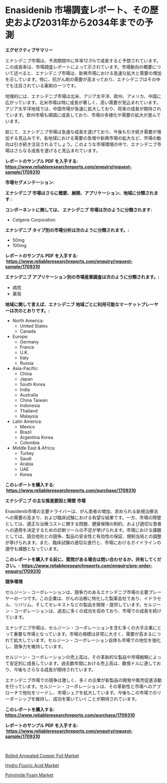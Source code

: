 <p><h1>Enasidenib 市場調査レポート、その歴史および2031年から2034年までの予測</h1></p><p><strong>エグゼクティブサマリー</strong></p>
<p><p>エナシデニブ市場は、予測期間中に年率12.5％で成長すると予想されています。この成長率は、市場調査レポートによって示されています。市場動向の概要について述べると、エナシデニブ市場は、新興市場における急速な拡大と需要の増加を示しています。特に、抗がん剤の需要が高まっており、エナシデニブはその中でも注目されている薬剤の一つです。</p><p>地理的には、エナシデニブ市場は北米、アジア太平洋、欧州、アメリカ、中国に広がっています。北米市場は特に成長が著しく、高い需要が見込まれています。アジア太平洋地域では、中国市場が急速に拡大しており、将来の成長が期待されています。欧州市場も順調に成長しており、市場の多様化や需要の拡大が進んでいます。</p><p>総じて、エナシデニブ市場は急速な成長を遂げており、今後も引き続き需要が増加する見込みです。各地域における需要の急増や新興市場の拡大など、市場の動向は引き続き注目されるでしょう。このような市場環境の中で、エナシデニブ市場はさらなる成長を遂げると見込まれています。</p></p>
<p><strong>レポートのサンプル PDF を入手する: <a href="https://www.reliableresearchreports.com/enquiry/request-sample/1709310">https://www.reliableresearchreports.com/enquiry/request-sample/1709310</a></strong></p>
<p><strong>市場セグメンテーション:</strong></p>
<p><strong> エナシデニブ 市場はさらに概要、展開、アプリケーション、地域に分類されます :</strong></p>
<p><strong>コンポーネントに関しては、 エナシデニブ 市場は次のように分類されます: &nbsp;</strong></p>
<p><ul><li>Celgene Corporation</li></ul></p>
<p><strong> エナシデニブ タイプ別の市場分析は次のように分類されます。:</strong></p>
<p><ul><li>50mg</li><li>100mg</li></ul></p>
<p><strong>レポートのサンプル PDF を入手する: &nbsp;<a href="https://www.reliableresearchreports.com/enquiry/request-sample/1709310">https://www.reliableresearchreports.com/enquiry/request-sample/1709310</a></strong></p>
<p><strong> エナシデニブ アプリケーション別の市場産業調査は次のように分類されます。:</strong></p>
<p><ul><li>病院</li><li>薬局</li></ul></p>
<p><strong>地域に関して言えば、エナシデニブ 地域ごとに利用可能なマーケットプレーヤーは次のとおりです。:</strong></p>
<p><ul>
    <li>
        North America:
        <ul>
            <li>United States</li>
            <li>Canada</li>
        </ul>
    </li>
    <li>
        Europe:
        <ul>
            <li>Germany</li>
            <li>France</li>
            <li>U.K.</li>
            <li>Italy</li>
            <li>Russia</li>
        </ul>
    </li>
    <li>
        Asia-Pacific:
        <ul>
            <li>China</li>
            <li>Japan</li>
            <li>South Korea</li>
            <li>India</li>
            <li>Australia</li>
            <li>China Taiwan</li>
            <li>Indonesia</li>
            <li>Thailand</li>
            <li>Malaysia</li>
        </ul>
    </li>
    <li>
        Latin America:
        <ul>
            <li>Mexico</li>
            <li>Brazil</li>
            <li>Argentina Korea</li>
            <li>Colombia</li>
        </ul>
    </li>
    <li>
        Middle East & Africa:
        <ul>
            <li>Turkey</li>
            <li>Saudi</li>
            <li>Arabia</li>
            <li>UAE</li>
            <li>Korea</li>
        </ul>
    </li>
    </ul></p>
<p><strong>このレポートを購入する: &nbsp;<a href="https://www.reliableresearchreports.com/purchase/1709310">https://www.reliableresearchreports.com/purchase/1709310</a></strong></p>
<p><strong>エナシデニブ の主な推進要因と障壁 市場</strong></p>
<p><p>Enasidenib市場の主要ドライバーは、がん患者の増加、求められる新規治療法への需要の高まり、および臨床試験における有望な結果です。一方、市場の障壁としては、適正な治療コストに関する問題、健康保険の制約、および適切な患者への適用を決定するための診断ツールの不足が挙げられます。市場における課題としては、競合他社との競争、製品の安全性と有効性の保証、規制当局との調整が挙げられます。また、臨床試験の適切な進行と、市場におけるガイドラインの遵守も課題となっています。</p></p>
<p><strong>このレポートを購入する前に、質問がある場合は問い合わせるか、共有してください。:&nbsp; <a href="https://www.reliableresearchreports.com/enquiry/pre-order-enquiry/1709310">https://www.reliableresearchreports.com/enquiry/pre-order-enquiry/1709310</a></strong></p>
<p><strong>競争環境</strong></p>
<p><p>セルジーン・コーポレーションは、競争力のあるエナシデニブ市場の主要プレーヤーの一つです。この企業は、がんの治療に特化した製薬会社であり、イドラセル、リバリム、そしてセレキストなどの製品を開発・提供しています。セルジーン・コーポレーションは、過去に多くの成功を収めており、市場での成長を続けています。</p><p>エナシデニブ市場は、セルジーン・コーポレーションを含む多くの大手企業にとって重要な市場となっています。市場の規模は非常に大きく、需要が高まるにつれて拡大しています。セルジーン・コーポレーション自体も市場での地位を強化し、競争力を維持しています。</p><p>セルジーン・コーポレーションの売上高は、その革新的な製品や市場戦略によって安定的に成長しています。過去数年間における売上高は、数億ドルに達しており、今後もさらなる成長が期待されています。</p><p>エナシデニブ市場での競争は激しく、多くの企業が新製品の開発や販売促進活動を行っています。セルジーン・コーポレーションは、その革新性と市場へのアプローチで他社をリードし、市場シェアを拡大しています。今後もこの市場でのリーダーシップを維持し、成功を築いていくことが期待されています。</p></p>
<p><strong>このレポートを購入する: &nbsp; <a href="https://www.reliableresearchreports.com/purchase/1709310">https://www.reliableresearchreports.com/purchase/1709310</a></strong></p>
<p><strong>レポートのサンプル PDF を入手する: &nbsp;<a href="https://www.reliableresearchreports.com/enquiry/request-sample/1709310">https://www.reliableresearchreports.com/enquiry/request-sample/1709310</a></strong><strong></strong></p>
<p>&nbsp;</p>
<p><p><a href="https://github.com/jj19131/Market-Research-Report-List-1/blob/main/rolled-annealed-copper-foil-market.md">Rolled Annealed Copper Foil Market</a></p><p><a href="https://github.com/jodemen/Market-Research-Report-List-1/blob/main/hydro-fluoric-acid-market.md">Hydro Fluoric Acid Market</a></p><p><a href="https://github.com/Sarissaschmalingtr6fz2739/Market-Research-Report-List-1/blob/main/polyimide-foam-market.md">Polyimide Foam Market</a></p></p>